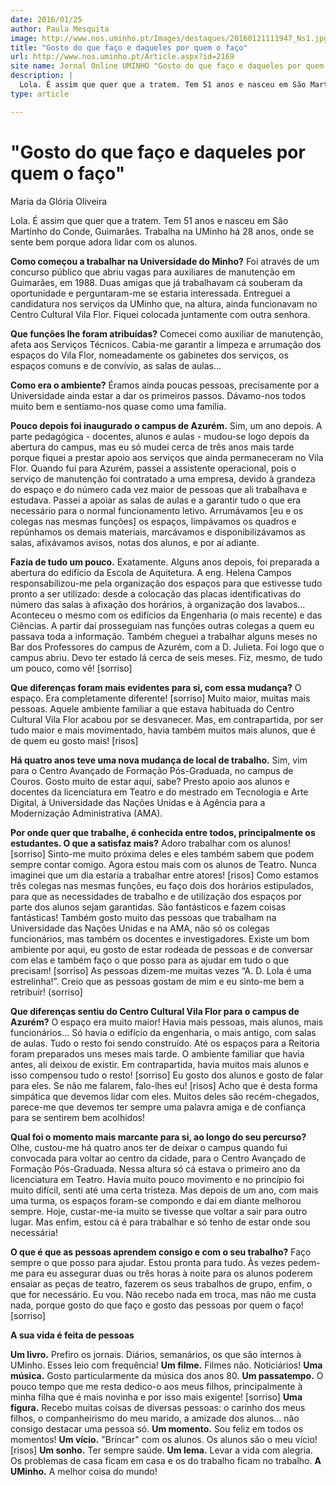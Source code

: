 ```yaml
---
date: 2016/01/25
author: Paula Mesquita
image: http://www.nos.uminho.pt/Images/destaques/20160121111947_Ns1.jpg
title: "Gosto do que faço e daqueles por quem o faço"
url: http://www.nos.uminho.pt/Article.aspx?id=2169
site name: Jornal Online UMINHO "Gosto do que faço e daqueles por quem o faço"
description: |
  Lola. É assim que quer que a tratem. Tem 51 anos e nasceu em São Martinho do Conde, Guimarães. Trabalha na UMinho há 28 anos, onde se sente bem porque adora lidar com os alunos.
type: article

---
```

# "Gosto do que faço e daqueles por quem o faço"




Maria da Glória Oliveira

Lola. É assim que quer que a tratem. Tem 51 anos e nasceu em São Martinho do Conde, Guimarães. Trabalha na UMinho há 28 anos, onde se sente bem porque adora lidar com os alunos.

**Como começou a trabalhar na Universidade do Minho?** 
Foi através de um concurso público que abriu vagas para auxiliares de manutenção em Guimarães, em 1988. Duas amigas que já trabalhavam cá souberam da oportunidade e perguntaram-me se estaria interessada. Entreguei a candidatura nos serviços da UMinho que, na altura, ainda funcionavam no Centro Cultural Vila Flor. Fiquei colocada juntamente com outra senhora.

**Que funções lhe foram atribuídas?** 
Comecei como auxiliar de manutenção, afeta aos Serviços Técnicos. Cabia-me garantir a limpeza e arrumação dos espaços do Vila Flor, nomeadamente os gabinetes dos serviços, os espaços comuns e de convívio, as salas de aulas...

**Como era o ambiente?** 
Éramos ainda poucas pessoas, precisamente por a Universidade ainda estar a dar os primeiros passos. Dávamo-nos todos muito bem e sentíamo-nos quase como uma família.

**Pouco depois foi inaugurado o campus de Azurém.** 
Sim, um ano depois. A parte pedagógica - docentes, alunos e aulas - mudou-se logo depois da abertura do campus, mas eu só mudei cerca de três anos mais tarde porque fiquei a prestar apoio aos serviços que ainda permaneceram no Vila Flor. Quando fui para Azurém, passei a assistente operacional, pois o serviço de manutenção foi contratado a uma empresa, devido à grandeza do espaço e do número cada vez maior de pessoas que ali trabalhava e estudava. Passei a apoiar as salas de aulas e a garantir tudo o que era necessário para o normal funcionamento letivo. Arrumávamos [eu e os colegas nas mesmas funções] os espaços, limpávamos os quadros e repúnhamos os demais materiais, marcávamos e disponibilizávamos as salas, afixávamos avisos, notas dos alunos, e por aí adiante.

**Fazia de tudo um pouco.** 
Exatamente. Alguns anos depois, foi preparada a abertura do edifício da Escola de Aquitetura. A eng. Helena Campos responsabilizou-me pela organização dos espaços para que estivesse tudo pronto a ser utilizado: desde a colocação das placas identificativas do número das salas à afixação dos horários, à organização dos lavabos... Aconteceu o mesmo com os edifícios da Engenharia (o mais recente) e das Ciências. A partir daí prosseguiam nas funções outras colegas a quem eu passava toda a informação. Também cheguei a trabalhar alguns meses no Bar dos Professores do campus de Azurém, com a D. Julieta. Foi logo que o campus abriu. Devo ter estado lá cerca de seis meses. Fiz, mesmo, de tudo um pouco, como vê! [sorriso]

**Que diferenças foram mais evidentes para si, com essa mudança?** 
O espaço. Era completamente diferente! [sorriso] Muito maior, muitas mais pessoas. Aquele ambiente familiar a que estava habituada do Centro Cultural Vila Flor acabou por se desvanecer. Mas, em contrapartida, por ser tudo maior e mais movimentado, havia também muitos mais alunos, que é de quem eu gosto mais! [risos]

**Há quatro anos teve uma nova mudança de local de trabalho.** 
Sim, vim para o Centro Avançado de Formação Pós-Graduada, no campus de Couros. Gosto muito de estar aqui, sabe? Presto apoio aos alunos e docentes da licenciatura em Teatro e do mestrado em Tecnologia e Arte Digital, à Universidade das Nações Unidas e à Agência para a Modernização Administrativa (AMA).

**Por onde quer que trabalhe, é conhecida entre todos, principalmente os estudantes. O que a satisfaz mais?** 
Adoro trabalhar com os alunos! [sorriso] Sinto-me muito próxima deles e eles também sabem que podem sempre contar comigo. Agora estou mais com os alunos de Teatro. Nunca imaginei que um dia estaria a trabalhar entre atores! [risos] Como estamos três colegas nas mesmas funções, eu faço dois dos horários estipulados, para que as necessidades de trabalho e de utilização dos espaços por parte dos alunos sejam garantidas. São fantásticos e fazem coisas fantásticas! Também gosto muito das pessoas que trabalham na Universidade das Nações Unidas e na AMA, não só os colegas funcionários, mas também os docentes e investigadores. Existe um bom ambiente por aqui, eu gosto de estar rodeada de pessoas e de conversar com elas e também faço o que posso para as ajudar em tudo o que precisam! [sorriso] As pessoas dizem-me muitas vezes “A. D. Lola é uma estrelinha!”. Creio que as pessoas gostam de mim e eu sinto-me bem a retribuir! (sorriso]

**Que diferenças sentiu do Centro Cultural Vila Flor para o campus de Azurém?** 
O espaço era muito maior! Havia mais pessoas, mais alunos, mais funcionários… Só havia o edifício da engenharia, o mais antigo, com salas de aulas. Tudo o resto foi sendo construído. Até os espaços para a Reitoria foram preparados uns meses mais tarde. O ambiente familiar que havia antes, ali deixou de existir. Em contrapartida, havia muitos mais alunos e isso compensou tudo o resto! [sorriso] Eu gosto dos alunos e gosto de falar para eles. Se não me falarem, falo-lhes eu! [risos] Acho que é desta forma simpática que devemos lidar com eles. Muitos deles são recém-chegados, parece-me que devemos ter sempre uma palavra amiga e de confiança para se sentirem bem acolhidos!

**Qual foi o momento mais marcante para si, ao longo do seu percurso?** 
Olhe, custou-me há quatro anos ter de deixar o campus quando fui convocada para voltar ao centro da cidade, para o Centro Avançado de Formação Pós-Graduada. Nessa altura só cá estava o primeiro ano da licenciatura em Teatro. Havia muito pouco movimento e no princípio foi muito difícil, senti até uma certa tristeza. Mas depois de um ano, com mais uma turma, os espaços foram-se compondo e daí em diante melhorou sempre. Hoje, custar-me-ia muito se tivesse que voltar a sair para outro lugar. Mas enfim, estou cá é para trabalhar e só tenho de estar onde sou necessária!

**O que é que as pessoas aprendem consigo e com o seu trabalho?** 
Faço sempre o que posso para ajudar. Estou pronta para tudo. Às vezes pedem-me para eu assegurar duas ou três horas à noite para os alunos poderem ensaiar as peças de teatro, fazerem os seus trabalhos de grupo, enfim, o que for necessário. Eu vou. Não recebo nada em troca, mas não me custa nada, porque gosto do que faço e gosto das pessoas por quem o faço! [sorriso]



**A sua vida é feita de pessoas** 

**Um livro.** Prefiro os jornais. Diários, semanários, os que são internos à UMinho. Esses leio com frequência!
**Um filme.** Filmes não. Noticiários!
**Uma música.** Gosto particularmente da música dos anos 80.
**Um passatempo.** O pouco tempo que me resta dedico-o aos meus filhos, principalmente à minha filha que é mais
novinha e por isso mais exigente! [sorriso]
**Uma figura.** Recebo muitas coisas de diversas pessoas: o carinho dos meus filhos, o companheirismo do meu marido,
a amizade dos alunos… não consigo destacar uma pessoa só.
**Um momento.** Sou feliz em todos os momentos!
**Um vício.** "Brincar" com os alunos. Os alunos são o meu vício! [risos]
**Um sonho.** Ter sempre saúde.
**Um lema.** Levar a vida com alegria. Os problemas de casa ficam em casa e os do trabalho ficam no trabalho.
**A UMinho.**  A melhor coisa do mundo!
